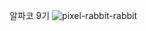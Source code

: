 알파코 9기
![pixel-rabbit-rabbit](https://github.com/LJRabbit/LJRabbit/assets/161268890/aca7a8c3-102d-43d4-8f4e-634ddb7fc5df)

